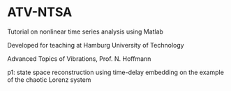 # ATV-NTSA
Tutorial on nonlinear time series analysis using Matlab

Developed for teaching at Hamburg University of Technology

Advanced Topics of Vibrations, Prof. N. Hoffmann

p1: state space reconstruction using time-delay embedding on the example of the chaotic Lorenz system
